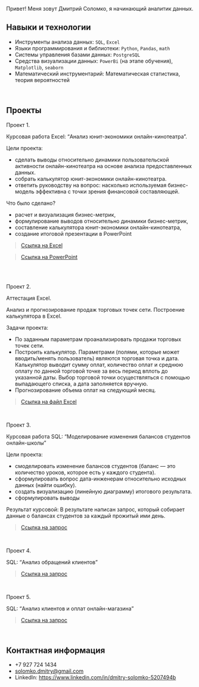 Привет!
Меня зовут Дмитрий Соломко, я начинающий аналитик данных.
<br>

## Навыки и технологии
- Инструменты анализа данных: ``SQL``, ``Excel``
- Языки программирования и библиотеки: ``Python``, ``Pandas``, ``math``
- Системы управления базами данных: ``PostgreSQL``
- Средства визуализации данных: ``PowerBi`` (на этапе обучения), ``Matplotlib``, ``seaborn``
- Математический инструментарий: Математическая статистика, теория вероятностей
<br>

## Проекты
Проект 1.

Курсовая работа Excel: “Анализ юнит-экономики онлайн-кинотеатра”.

Цели проекта:
- сделать выводы относительно динамики пользовательской активности онлайн-кинотеатра на основе анализа предоставленных данных.
- собрать калькулятор юнит-экономики онлайн-кинотеатра.
- ответить руководству на вопрос: насколько используемая бизнес-модель эффективна с точки зрения финансовой составляющей.

Что было сделано?
- расчет и визуализация бизнес-метрик,
- формулирование выводов относительно динамики бизнес-метрик,
- составление калькулятора юнит-экономики онлайн-кинотеатра,
- создание итоговой презентации в PowerPoint


> <a href="https://github.com/Dmitry1110011/DA-repository/blob/main/%D0%9A%D1%83%D1%80%D1%81%D0%BE%D0%B2%D0%BE%D0%B9%20%D0%BF%D1%80%D0%BE%D0%B5%D0%BA%D1%82%20Excel.xlsx">Ссылка на Excel </a>

> <a href="https://github.com/Dmitry1110011/DA-repository/blob/main/%D0%9F%D1%80%D0%B5%D0%B7%D0%B5%D0%BD%D1%82%D0%B0%D1%86%D0%B8%D1%8F.pptx">Ссылка на PowerPoint </a>
<br>
<br>

Проект 2.

Аттестация Excel.

Анализ и прогнозирование продаж торговых точек сети. Построение калькулятора в Excel.

Задачи проекта:
- По заданным параметрам проанализировать продажи торговых точек сети.
- Построить калькулятор. Параметрами (полями, которые может вводить/менять пользователь) являются торговая точка и дата.
Калькулятор выводит сумму оплат, количество оплат и среднюю оплату по данной торговой точке за весь период вплоть до указанной даты.
Выбор торговой точки осуществляться с помощью выпадающего списка, а дата заполняется вручную.
- Прогнозирование объема оплат на следующий месяц.

> <a href="https://github.com/Dmitry1110011/DA-repository/blob/main/%D0%A4%D0%B8%D0%BD%D0%B0%D0%BB%D1%8C%D0%BD%D0%B0%D1%8F%20%D0%BF%D0%B5%D1%80%D0%B2%D0%B8%D1%87%D0%BD%D0%B0%D1%8F%20%D0%B0%D1%82%D1%82%D0%B5%D1%81%D1%82%D0%B0%D1%86%D0%B8%D1%8F.%20%D0%92%D0%B0%D1%80%D0%B8%D0%B0%D0%BD%D1%82%201.%20Excel.xlsx">Ссылка на файл Excel </a>

<br>

Проект 3.

Курсовая работа SQL: “Моделирование изменения балансов студентов онлайн-школы”

Цели проекта:
- смоделировать изменение балансов студентов (баланс — это количество уроков, которое есть у каждого студента).
- сформулировать вопрос дата-инженерам относительно исходных данных (найти ошибку).
- создать визуализацию (линейную диаграмму) итогового результата.
- сформулировать выводы

Результат курсовой:
В результате написан запрос, который собирает данные о балансах студентов за каждый прожитый ими день.

> <a href="https://github.com/Dmitry1110011/DA-repository/blob/main/%D0%9A%D1%83%D1%80%D1%81%D0%BE%D0%B2%D0%B0%D1%8F%20%D1%80%D0%B0%D0%B1%D0%BE%D1%82%D0%B0%20SQL.txt">Ссылка на запрос </a>

<br> 

Проект 4.

SQL: “Анализ обращений клиентов”

> <a href="https://github.com/Dmitry1110011/DA-repository/blob/main/SQL.%20%D0%90%D0%BD%D0%B0%D0%BB%D0%B8%D0%B7%20%D0%BE%D0%B1%D1%80%D0%B0%D1%89%D0%B5%D0%BD%D0%B8%D0%B9%20%D0%BA%D0%BB%D0%B8%D0%B5%D0%BD%D1%82%D0%BE%D0%B2.txt">Ссылка на запрос </a>

<br>

Проект 5.

SQL: “Анализ клиентов и оплат онлайн-магазина”

> <a href="https://github.com/Dmitry1110011/DA-repository/blob/main/SQL.%20%D0%90%D0%BD%D0%B0%D0%BB%D0%B8%D0%B7%20%D0%BA%D0%BB%D0%B8%D0%B5%D0%BD%D1%82%D0%BE%D0%B2%20%D0%B8%20%D0%BE%D0%BF%D0%BB%D0%B0%D1%82%20%D0%BE%D0%BD%D0%BB%D0%B0%D0%B9%D0%BD-%D0%BC%D0%B0%D0%B3%D0%B0%D0%B7%D0%B8%D0%BD%D0%B0.txt">Ссылка на запрос </a>

<br>

## Контактная информация
- +7 927 724 1434
- solomko.dmitry@gmail.com
- LinkedIn: https://www.linkedin.com/in/dmitry-solomko-5207494b
